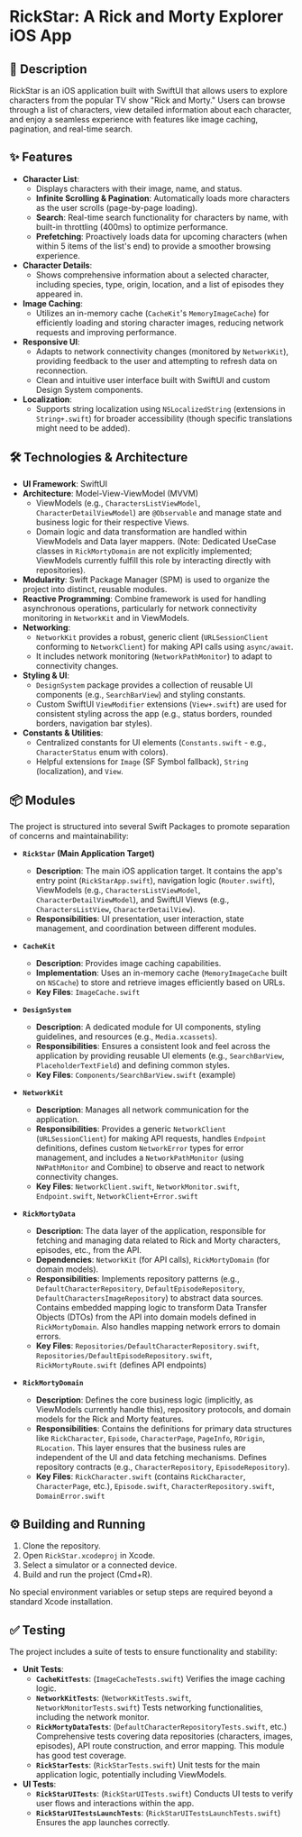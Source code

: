 # RickStar: A Rick and Morty Explorer iOS App

## 🚀 Description

RickStar is an iOS application built with SwiftUI that allows users to explore characters from the popular TV show "Rick and Morty." Users can browse through a list of characters, view detailed information about each character, and enjoy a seamless experience with features like image caching, pagination, and real-time search.

## ✨ Features

*   **Character List**:
    *   Displays characters with their image, name, and status.
    *   **Infinite Scrolling & Pagination**: Automatically loads more characters as the user scrolls (page-by-page loading).
    *   **Search**: Real-time search functionality for characters by name, with built-in throttling (400ms) to optimize performance.
    *   **Prefetching**: Proactively loads data for upcoming characters (when within 5 items of the list's end) to provide a smoother browsing experience.
*   **Character Details**:
    *   Shows comprehensive information about a selected character, including species, type, origin, location, and a list of episodes they appeared in.
*   **Image Caching**:
    *   Utilizes an in-memory cache (`CacheKit`'s `MemoryImageCache`) for efficiently loading and storing character images, reducing network requests and improving performance.
*   **Responsive UI**:
    *   Adapts to network connectivity changes (monitored by `NetworkKit`), providing feedback to the user and attempting to refresh data on reconnection.
    *   Clean and intuitive user interface built with SwiftUI and custom Design System components.
*   **Localization**:
    *   Supports string localization using `NSLocalizedString` (extensions in `String+.swift`) for broader accessibility (though specific translations might need to be added).

## 🛠️ Technologies & Architecture

*   **UI Framework**: SwiftUI
*   **Architecture**: Model-View-ViewModel (MVVM)
    *   ViewModels (e.g., `CharactersListViewModel`, `CharacterDetailViewModel`) are `@Observable` and manage state and business logic for their respective Views.
    *   Domain logic and data transformation are handled within ViewModels and Data layer mappers. (Note: Dedicated UseCase classes in `RickMortyDomain` are not explicitly implemented; ViewModels currently fulfill this role by interacting directly with repositories).
*   **Modularity**: Swift Package Manager (SPM) is used to organize the project into distinct, reusable modules.
*   **Reactive Programming**: Combine framework is used for handling asynchronous operations, particularly for network connectivity monitoring in `NetworkKit` and in ViewModels.
*   **Networking**:
    *   `NetworkKit` provides a robust, generic client (`URLSessionClient` conforming to `NetworkClient`) for making API calls using `async/await`.
    *   It includes network monitoring (`NetworkPathMonitor`) to adapt to connectivity changes.
*   **Styling & UI**:
    *   `DesignSystem` package provides a collection of reusable UI components (e.g., `SearchBarView`) and styling constants.
    *   Custom SwiftUI `ViewModifier` extensions (`View+.swift`) are used for consistent styling across the app (e.g., status borders, rounded borders, navigation bar styles).
*   **Constants & Utilities**:
    *   Centralized constants for UI elements (`Constants.swift` - e.g., `CharacterStatus` enum with colors).
    *   Helpful extensions for `Image` (SF Symbol fallback), `String` (localization), and `View`.

## 📦 Modules

The project is structured into several Swift Packages to promote separation of concerns and maintainability:

*   **`RickStar` (Main Application Target)**
    *   **Description**: The main iOS application target. It contains the app's entry point (`RickStarApp.swift`), navigation logic (`Router.swift`), ViewModels (e.g., `CharactersListViewModel`, `CharacterDetailViewModel`), and SwiftUI Views (e.g., `CharactersListView`, `CharacterDetailView`).
    *   **Responsibilities**: UI presentation, user interaction, state management, and coordination between different modules.

*   **`CacheKit`**
    *   **Description**: Provides image caching capabilities.
    *   **Implementation**: Uses an in-memory cache (`MemoryImageCache` built on `NSCache`) to store and retrieve images efficiently based on URLs.
    *   **Key Files**: `ImageCache.swift`

*   **`DesignSystem`**
    *   **Description**: A dedicated module for UI components, styling guidelines, and resources (e.g., `Media.xcassets`).
    *   **Responsibilities**: Ensures a consistent look and feel across the application by providing reusable UI elements (e.g., `SearchBarView`, `PlaceholderTextField`) and defining common styles.
    *   **Key Files**: `Components/SearchBarView.swift` (example)

*   **`NetworkKit`**
    *   **Description**: Manages all network communication for the application.
    *   **Responsibilities**: Provides a generic `NetworkClient` (`URLSessionClient`) for making API requests, handles `Endpoint` definitions, defines custom `NetworkError` types for error management, and includes a `NetworkPathMonitor` (using `NWPathMonitor` and Combine) to observe and react to network connectivity changes.
    *   **Key Files**: `NetworkClient.swift`, `NetworkMonitor.swift`, `Endpoint.swift`, `NetworkClient+Error.swift`

*   **`RickMortyData`**
    *   **Description**: The data layer of the application, responsible for fetching and managing data related to Rick and Morty characters, episodes, etc., from the API.
    *   **Dependencies**: `NetworkKit` (for API calls), `RickMortyDomain` (for domain models).
    *   **Responsibilities**: Implements repository patterns (e.g., `DefaultCharacterRepository`, `DefaultEpisodeRepository`, `DefaultCharactersImageRepository`) to abstract data sources. Contains embedded mapping logic to transform Data Transfer Objects (DTOs) from the API into domain models defined in `RickMortyDomain`. Also handles mapping network errors to domain errors.
    *   **Key Files**: `Repositories/DefaultCharacterRepository.swift`, `Repositories/DefaultEpisodeRepository.swift`, `RickMortyRoute.swift` (defines API endpoints)

*   **`RickMortyDomain`**
    *   **Description**: Defines the core business logic (implicitly, as ViewModels currently handle this), repository protocols, and domain models for the Rick and Morty features.
    *   **Responsibilities**: Contains the definitions for primary data structures like `RickCharacter`, `Episode`, `CharacterPage`, `PageInfo`, `ROrigin`, `RLocation`. This layer ensures that the business rules are independent of the UI and data fetching mechanisms. Defines repository contracts (e.g., `CharacterRepository`, `EpisodeRepository`).
    *   **Key Files**: `RickCharacter.swift` (contains `RickCharacter`, `CharacterPage`, etc.), `Episode.swift`, `CharacterRepository.swift`, `DomainError.swift`

## ⚙️ Building and Running

1.  Clone the repository.
2.  Open `RickStar.xcodeproj` in Xcode.
3.  Select a simulator or a connected device.
4.  Build and run the project (Cmd+R).

No special environment variables or setup steps are required beyond a standard Xcode installation.

## ✅ Testing

The project includes a suite of tests to ensure functionality and stability:

*   **Unit Tests**:
    *   **`CacheKitTests`**: (`ImageCacheTests.swift`) Verifies the image caching logic.
    *   **`NetworkKitTests`**: (`NetworkKitTests.swift`, `NetworkMonitorTests.swift`) Tests networking functionalities, including the network monitor.
    *   **`RickMortyDataTests`**: (`DefaultCharacterRepositoryTests.swift`, etc.) Comprehensive tests covering data repositories (characters, images, episodes), API route construction, and error mapping. This module has good test coverage.
    *   **`RickStarTests`**: (`RickStarTests.swift`) Unit tests for the main application logic, potentially including ViewModels.
*   **UI Tests**:
    *   **`RickStarUITests`**: (`RickStarUITests.swift`) Conducts UI tests to verify user flows and interactions within the app.
    *   **`RickStarUITestsLaunchTests`**: (`RickStarUITestsLaunchTests.swift`) Ensures the app launches correctly.

